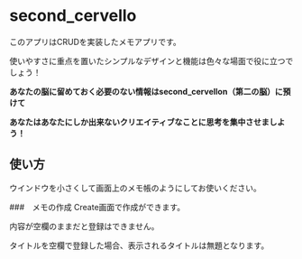 # second_cervello
このアプリはCRUDを実装したメモアプリです。

使いやすさに重点を置いたシンプルなデザインと機能は色々な場面で役に立つでしょう！

**あなたの脳に留めておく必要のない情報はsecond_cervellon（第二の脳）に預けて**

**あなたはあなたにしか出来ないクリエイティブなことに思考を集中させましよう！**

## 使い方
ウインドウを小さくして画面上のメモ帳のようにしてお使いください。

###　メモの作成
Create画面で作成ができます。

内容が空欄のままだと登録はできません。

タイトルを空欄で登録した場合、表示されるタイトルは無題となります。


